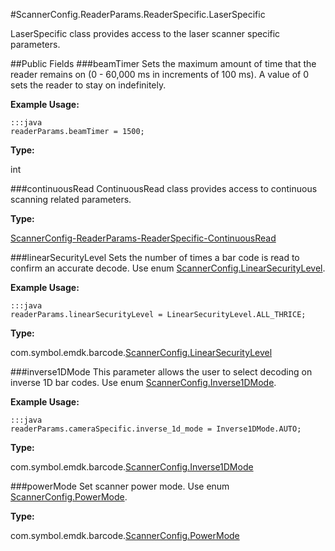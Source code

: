 #ScannerConfig.ReaderParams.ReaderSpecific.LaserSpecific

LaserSpecific class provides access to the laser scanner specific parameters.

##Public Fields
###beamTimer
Sets the maximum amount of time that the reader remains on (0 - 60,000 ms in increments of 100 ms). A value of 0 sets the reader to stay on indefinitely. 

**Example Usage:**

    :::java
    readerParams.beamTimer = 1500;

**Type:**

int

###continuousRead
ContinuousRead class provides access to continuous scanning related parameters.

**Type:**

[ScannerConfig-ReaderParams-ReaderSpecific-ContinuousRead](ScannerConfig-ReaderParams-ReaderSpecific-ContinuousRead)


###linearSecurityLevel
Sets the number of times a bar code is read to confirm an accurate decode. Use enum [ScannerConfig.LinearSecurityLevel](ScannerConfig#ScannerConfig.LinearSecurityLevel).

**Example Usage:**

    :::java
    readerParams.linearSecurityLevel = LinearSecurityLevel.ALL_THRICE;

**Type:**

com.symbol.emdk.barcode.[ScannerConfig.LinearSecurityLevel](ScannerConfig#ScannerConfig.LinearSecurityLevel)

###inverse1DMode
This parameter allows the user to select decoding on inverse 1D bar codes. Use enum [ScannerConfig.Inverse1DMode](ScannerConfig#ScannerConfig.Inverse1DMode).

**Example Usage:**

    :::java
    readerParams.cameraSpecific.inverse_1d_mode = Inverse1DMode.AUTO;

**Type:**

com.symbol.emdk.barcode.[ScannerConfig.Inverse1DMode](ScannerConfig#ScannerConfig.Inverse1DMode)

###powerMode
Set scanner power mode. Use enum [ScannerConfig.PowerMode](ScannerConfig#ScannerConfig.PowerMode).

**Type:**

com.symbol.emdk.barcode.[ScannerConfig.PowerMode](ScannerConfig#ScannerConfig.PowerMode)